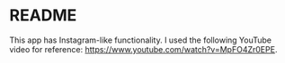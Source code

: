 # README

This app has Instagram-like functionality. I used the following YouTube video for reference: https://www.youtube.com/watch?v=MpFO4Zr0EPE.
